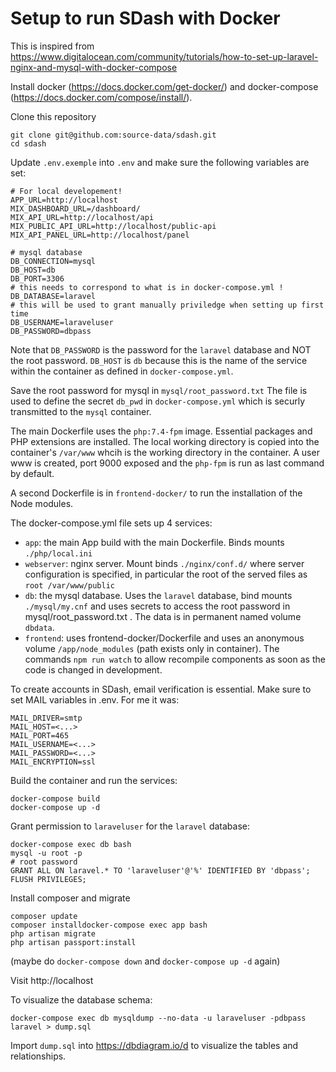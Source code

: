 # Setup to run SDash with Docker

This is inspired from https://www.digitalocean.com/community/tutorials/how-to-set-up-laravel-nginx-and-mysql-with-docker-compose

Install docker (https://docs.docker.com/get-docker/) and docker-compose (https://docs.docker.com/compose/install/).

Clone this repository

    git clone git@github.com:source-data/sdash.git
    cd sdash

Update `.env.exemple` into `.env` and make sure the following variables are set:

    # For local developement!
    APP_URL=http://localhost
    MIX_DASHBOARD_URL=/dashboard/
    MIX_API_URL=http://localhost/api
    MIX_PUBLIC_API_URL=http://localhost/public-api
    MIX_API_PANEL_URL=http://localhost/panel

    # mysql database
    DB_CONNECTION=mysql
    DB_HOST=db
    DB_PORT=3306
    # this needs to correspond to what is in docker-compose.yml !
    DB_DATABASE=laravel
    # this will be used to grant manually priviledge when setting up first time
    DB_USERNAME=laraveluser
    DB_PASSWORD=dbpass

Note that `DB_PASSWORD` is the password for the `laravel` database and NOT the root password. `DB_HOST` is `db` because this is the name of the service within the container as defined in `docker-compose.yml`.

Save the root password for mysql in `mysql/root_password.txt` The file is used to define the secret `db_pwd` in `docker-compose.yml` which is securly transmitted to the `mysql` container.

The main Dockerfile uses the `php:7.4-fpm` image. Essential packages and PHP extensions are installed.
The  local working directory is copied into the container's `/var/www` whcih is the working directory in the container.
A user www is created, port 9000 exposed and the `php-fpm` is run as last command by default.

A second Dockerfile is in `frontend-docker/` to run the installation of the Node modules. 

The docker-compose.yml file sets up 4 services:

- `app`: the main App build with the main Dockerfile. Binds mounts `./php/local.ini`
- `webserver`: nginx server. Mount binds `./nginx/conf.d/` where server configuration is specified, in particular the root of the served files as `root /var/www/public`
- `db`: the mysql database. Uses the `laravel` database, bind mounts `./mysql/my.cnf` and uses secrets to access the root password in mysql/root_password.txt . The data is in permanent named volume `dbdata`.
- `frontend`: uses frontend-docker/Dockerfile and uses an anonymous volume `/app/node_modules` (path exists only in container). The commands `npm run watch` to allow recompile components as soon as the code is changed in development.


To create accounts in SDash, email verification is essential. Make sure to set MAIL variables in .env. 
For me it was:

    MAIL_DRIVER=smtp
    MAIL_HOST=<...>
    MAIL_PORT=465
    MAIL_USERNAME=<...>
    MAIL_PASSWORD=<...>
    MAIL_ENCRYPTION=ssl

Build the container and run the services:

    docker-compose build
    docker-compose up -d

Grant permission to `laraveluser` for the `laravel` database:

    docker-compose exec db bash
    mysql -u root -p 
    # root password
    GRANT ALL ON laravel.* TO 'laraveluser'@'%' IDENTIFIED BY 'dbpass';
    FLUSH PRIVILEGES;

Install composer and migrate 

    composer update
    composer installdocker-compose exec app bash
    php artisan migrate
    php artisan passport:install

(maybe do `docker-compose down` and `docker-compose up -d` again)

Visit http://localhost

To visualize the database schema:

    docker-compose exec db mysqldump --no-data -u laraveluser -pdbpass laravel > dump.sql

Import `dump.sql` into https://dbdiagram.io/d to visualize the tables and relationships.
